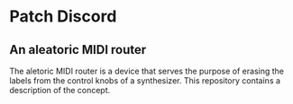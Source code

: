 # Patch Discord

## An aleatoric MIDI router

The aletoric MIDI router is a device that serves the purpose of erasing the labels from the control knobs of a synthesizer.
This repository contains a description of the concept.
